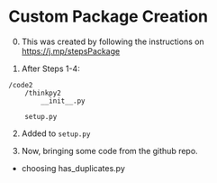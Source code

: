 # Custom Package Creation

0. This was created by following the instructions on https://j.mp/stepsPackage

1. After Steps 1-4: 

```
/code2
    /thinkpy2
        __init__.py
        
    setup.py
```

2. Added to `setup.py`

3. Now, bringing some code from  the github repo.
  - choosing has_duplicates.py


